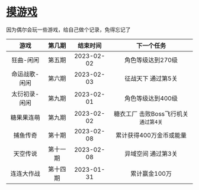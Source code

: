 # [摸游戏](https://github.com/noteMay/blog/issues/10)

因为偶尔会玩一些游戏，给自己做个记录，免得忘记了

|游戏|第几期|结束时间|下一个任务|
|:---:|:---:|:---:|:---:|
|狂曲-闲闲|第五期|2023-02-02|角色等级达到270级|
|命运战歌-闲闲|第六期|2023-02-03|征战天下 通过第5关|
|太衍初录-闲闲|第九期|2023-02-01|角色等级达到400级|
|糖果果连萌|第九期|2023-02-02|糖衣工厂 击败Boss飞行机关`通过第4关`|
|捕鱼传奇|第十期|2023-02-08|累计获得400万金币或能量|
|天空传说|第十一期|2023-02-08|异域空间 通过第3关|
|连连大作战|第十四期|2023-01-31|累计赢金100万|